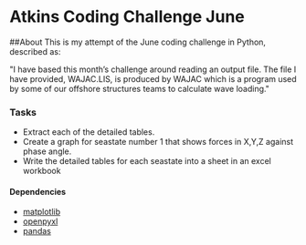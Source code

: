 # Atkins Coding Challenge June

##About
This is my attempt of the June coding challenge in Python, described as:

"I have based this month’s challenge around reading an output file. The file I have provided, WAJAC.LIS, is produced by WAJAC which is a program used by some of our offshore structures teams to calculate wave loading."

### Tasks
- Extract each of the detailed tables.
- Create a graph for seastate number 1 that shows forces in X,Y,Z against phase angle.
- Write the detailed tables for each seastate into a sheet in an excel workbook

#### Dependencies
- [matplotlib](https://matplotlib.org/)
- [openpyxl](https://openpyxl.readthedocs.io/en/stable/#)
- [pandas](https://pandas.pydata.org/)
